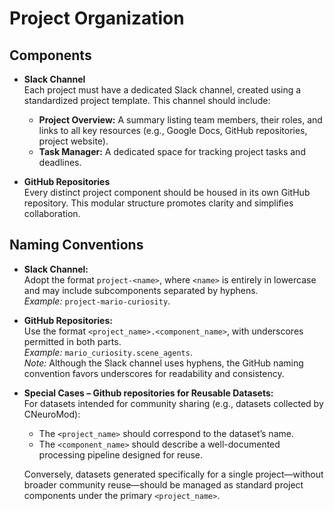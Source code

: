 # Project Organization

## Components
- **Slack Channel**  
  Each project must have a dedicated Slack channel, created using a standardized project template. This channel should include:
  - **Project Overview:** A summary listing team members, their roles, and links to all key resources (e.g., Google Docs, GitHub repositories, project website).
  - **Task Manager:** A dedicated space for tracking project tasks and deadlines.

- **GitHub Repositories**  
  Every distinct project component should be housed in its own GitHub repository. This modular structure promotes clarity and simplifies collaboration.

## Naming Conventions
- **Slack Channel:**  
  Adopt the format `project-<name>`, where `<name>` is entirely in lowercase and may include subcomponents separated by hyphens.  
  *Example:* `project-mario-curiosity`.

- **GitHub Repositories:**  
  Use the format `<project_name>.<component_name>`, with underscores permitted in both parts.  
  *Example:* `mario_curiosity.scene_agents`.  
  *Note:* Although the Slack channel uses hyphens, the GitHub naming convention favors underscores for readability and consistency.

- **Special Cases – Github repositories for Reusable Datasets:**  
  For datasets intended for community sharing (e.g., datasets collected by CNeuroMod):
  - The `<project_name>` should correspond to the dataset’s name.
  - The `<component_name>` should describe a well-documented processing pipeline designed for reuse.

  Conversely, datasets generated specifically for a single project—without broader community reuse—should be managed as standard project components under the primary `<project_name>`.
